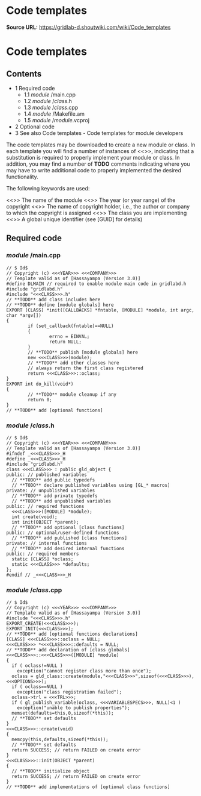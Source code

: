 # Code templates

**Source URL:** https://gridlab-d.shoutwiki.com/wiki/Code_templates
# Code templates

## Contents

  * 1 Required code
    * 1.1 _module_ /main.cpp
    * 1.2 _module_ /_class_.h
    * 1.3 _module_ /_class_.cpp
    * 1.4 _module_ /Makefile.am
    * 1.5 _module_ /_module_.vcproj
  * 2 Optional code
  * 3 See also
Code templates \- Code templates for module developers 

The code templates may be downloaded to create a new module or class. In each template you will find a number of instances of <<<KEYWORD>>>, indicating that a substitution is required to properly implement your module or class. In addition, you may find a number of **TODO** comments indicating where you may have to write additional code to properly implemented the desired functionality. 

The following keywords are used: 

<<<MODULE>>>
    The name of the module
<<<YEAR>>>
    The year (or year range) of the copyright
<<<COMPANY>>>
    The name of copyright holder, i.e., the author or company to which the copyright is assigned
<<<CLASS>>>
    The class you are implementing
<<<GUID>>>
    A global unique identifier (see [GUID] for details)

## Required code

### _module_ /main.cpp
    
    
    // $ Id$
    // Copyright (c) <<<YEAR>>> <<<COMPANY>>>
    // Template valid as of [Hassayampa (Version 3.0)]
    #define DLMAIN // required to enable module main code in gridlabd.h
    #include "gridlabd.h"
    #include "<<<CLASS>>>.h"
    // **TODO** add class includes here
    // **TODO** define [module globals] here
    EXPORT [CLASS] *init([CALLBACKS] *fntable, [MODULE] *module, int argc, char *argv[])
    {
            if (set_callback(fntable)==NULL)
            {
                    errno = EINVAL;
                    return NULL;
            }
            // **TODO** publish [module globals] here
            new <<<CLASS>>>(module);
            // **TODO** add other classes here
            // always return the first class registered
            return <<<CLASS>>>::oclass;
    }
    EXPORT int do_kill(void*)
    {
            // **TODO** module cleanup if any
            return 0;
    }
    // **TODO** add [optional functions]
    

### _module_ /_class_.h
    
    
    // $ Id$
    // Copyright (c) <<<YEAR>>> <<<COMPANY>>>
    // Template valid as of [Hassayampa (Version 3.0)]
    #ifndef _<<<CLASS>>>_H
    #define _<<<CLASS>>>_H
    #include "gridlabd.h"
    class <<<CLASS>>> : public gld_object {
    public: // published variables
      // **TODO** add public typedefs
      // **TODO** declare published variables using [GL_* macros]
    private: // unpublished variables
      // **TODO** add private typedefs
      // **TODO** add unpublished variables
    public: // required functions
      <<<CLASS>>>([MODULE] *module);
      int create(void);
      int init(OBJECT *parent);
      // **TODO** add optional [class functions]
    public: // optional/user-defined functions
      // **TODO** add published [class functions]
    private: // internal functions
      // **TODO** add desired internal functions
    public: // required members
      static [CLASS] *oclass;
      static <<<CLASS>>> *defaults;
    };
    #endif // _<<<CLASS>>>_H
    

### _module_ /_class_.cpp
    
    
    // $ Id$
    // Copyright (c) <<<YEAR>>> <<<COMPANY>>>
    // Template valid as of [Hassayampa (Version 3.0)]
    #include "<<<CLASS>>>.h"
    EXPORT_CREATE(<<<CLASS>>>);
    EXPORT_INIT(<<<CLASS>>>);
    // **TODO** add [optional functions declarations]
    [CLASS] <<<CLASS>>>::oclass = NULL;
    <<<CLASS>>> *<<<CLASS>>>::defaults = NULL;
    // **TODO** add declaration of [class globals]
    <<<CLASS>>>::<<<CLASS>>>([MODULE] *module)
    {
      if ( oclass!=NULL )
        exception("cannot register class more than once");
      oclass = gld_class::create(module,"<<<CLASS>>>",sizeof(<<<CLASS>>>),<<<OPTIONS>>>);
      if ( oclass==NULL )
        exception("class registration failed");
      oclass->trl = <<<TRL>>>;
      if ( gl_publish_variable(oclass, <<<VARIABLESPECS>>>, NULL)<1 )
        exception("unable to publish properties");
      memset(defaults=this,0,sizeof(*this));
      // **TODO** set defaults
    }
    <<<CLASS>>>::create(void)
    {
      memcpy(this,defaults,sizeof(*this));
      // **TODO** set defaults
      return SUCCESS; // return FAILED on create error
    }
    <<<CLASS>>>::init(OBJECT *parent)
    {
      // **TODO** initialize object
      return SUCCESS; // return FAILED on create error
    }
    // **TODO** add implementations of [optional class functions]
    